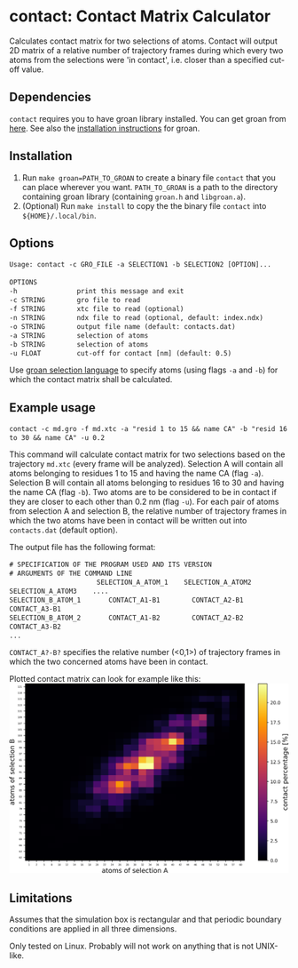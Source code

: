 # contact: Contact Matrix Calculator

Calculates contact matrix for two selections of atoms. Contact will output 2D matrix of a relative number of trajectory frames during which every two atoms from the selections were 'in contact', i.e. closer than a specified cut-off value.

## Dependencies

`contact` requires you to have groan library installed. You can get groan from [here](https://github.com/Ladme/groan). See also the [installation instructions](https://github.com/Ladme/groan#installing) for groan.

## Installation

1) Run `make groan=PATH_TO_GROAN` to create a binary file `contact` that you can place wherever you want. `PATH_TO_GROAN` is a path to the directory containing groan library (containing `groan.h` and `libgroan.a`).
2) (Optional) Run `make install` to copy the the binary file `contact` into `${HOME}/.local/bin`.

## Options

```
Usage: contact -c GRO_FILE -a SELECTION1 -b SELECTION2 [OPTION]...

OPTIONS
-h               print this message and exit
-c STRING        gro file to read
-f STRING        xtc file to read (optional)
-n STRING        ndx file to read (optional, default: index.ndx)
-o STRING        output file name (default: contacts.dat)
-a STRING        selection of atoms
-b STRING        selection of atoms
-u FLOAT         cut-off for contact [nm] (default: 0.5)
```

Use [groan selection language](https://github.com/Ladme/groan#groan-selection-language) to specify atoms (using flags `-a` and `-b`) for which the contact matrix shall be calculated.

## Example usage

```
contact -c md.gro -f md.xtc -a "resid 1 to 15 && name CA" -b "resid 16 to 30 && name CA" -u 0.2
```

This command will calculate contact matrix for two selections based on the trajectory `md.xtc` (every frame will be analyzed). Selection A will contain all atoms belonging to residues 1 to 15 and having the name CA (flag `-a`). Selection B will contain all atoms belonging to residues 16 to 30 and having the name CA (flag `-b`). Two atoms are to be considered to be in contact if they are closer to each other than 0.2 nm (flag `-u`). For each pair of atoms from selection A and selection B, the relative number of trajectory frames in which the two atoms have been in contact will be written out into `contacts.dat` (default option).

The output file has the following format:
```
# SPECIFICATION OF THE PROGRAM USED AND ITS VERSION
# ARGUMENTS OF THE COMMAND LINE
                      SELECTION_A_ATOM_1    SELECTION_A_ATOM2    SELECTION_A_ATOM3    ....
SELECTION_B_ATOM_1   	 CONTACT_A1-B1        CONTACT_A2-B1        CONTACT_A3-B1
SELECTION_B_ATOM_2       CONTACT_A1-B2        CONTACT_A2-B2        CONTACT_A3-B2
...
```

`CONTACT_A?-B?` specifies the relative number (<0,1>) of trajectory frames in which the two concerned atoms have been in contact. 

Plotted contact matrix can look for example like this:
![An example of a plotted contact matrix](examples/contact_matrix.png)


## Limitations

Assumes that the simulation box is rectangular and that periodic boundary conditions are applied in all three dimensions.

Only tested on Linux. Probably will not work on anything that is not UNIX-like.
